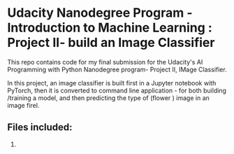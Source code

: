 # Udacity Nanodegree Program - Introduction to Machine Learning : Project II- build an Image Classifier

This repo contains code for my final submission for the Udacity's AI Programming with Python Nanodegree program- Project II, IMage Classifier.

 In this project, an image classifier is built first in a Jupyter notebook with  PyTorch, then it is converted to  command line application - for both building /training a model, and then predicting the type of  (flower ) image in an image firel.

 ## Files included:
 1. 
 
